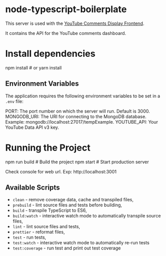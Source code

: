 # node-typescript-boilerplate

This server is used with the [YouTube Comments Display Frontend](https://github.com/bliod/yt-comment-dsiplay-front.git).

It contains the API for the YouTube comments dashboard.

# Install dependencies

npm install # or yarn install

## Environment Variables

The application requires the following environment variables to be set in a `.env` file:

PORT: The port number on which the server will run. Default is 3000.
MONGODB_URI: The URI for connecting to the MongoDB database. Example: mongodb://localhost:27017/tempExample.
YOUTUBE_API: Your YouTube Data API v3 key.

# Running the Project

npm run build # Build the project
npm start # Start production server

Check console for web url. Exp: http://localhost:3001

## Available Scripts

- `clean` - remove coverage data, cache and transpiled files,
- `prebuild` - lint source files and tests before building,
- `build` - transpile TypeScript to ES6,
- `build:watch` - interactive watch mode to automatically transpile source files,
- `lint` - lint source files and tests,
- `prettier` - reformat files,
- `test` - run tests,
- `test:watch` - interactive watch mode to automatically re-run tests
- `test:coverage` - run test and print out test coverage

